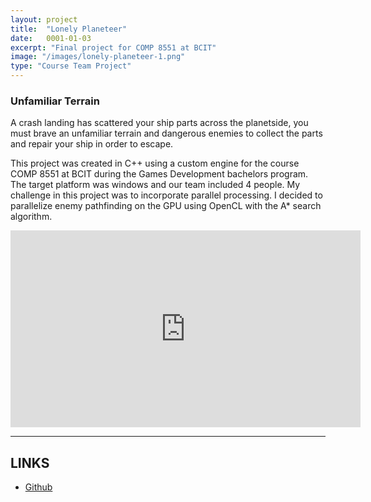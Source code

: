 ```yaml
---
layout: project
title:  "Lonely Planeteer"
date:   0001-01-03
excerpt: "Final project for COMP 8551 at BCIT"
image: "/images/lonely-planeteer-1.png"
type: "Course Team Project"
---
```


### Unfamiliar Terrain
<div class="box">
  <p>
    A crash landing has scattered your ship parts across the planetside, you must brave an unfamiliar terrain and dangerous enemies to collect the parts and repair your ship in order to escape.
  </p>

  <p>
    This project was created in C++ using a custom engine for the course COMP 8551 at BCIT during the Games Development bachelors program. The target platform was windows and our team included 4 people. My challenge in this project was to incorporate parallel processing. I decided to parallelize enemy pathfinding on the GPU using OpenCL with the A* search algorithm.
  </p>
</div>

<div class="videoWrapper">
  <iframe width="560" height="315" src="https://www.youtube.com/embed/WGvubLKPvcg" title="YouTube video player" frameborder="0" allow="accelerometer; autoplay; clipboard-write; encrypted-media; gyroscope; picture-in-picture" allowfullscreen></iframe>
</div>

<hr/>

<h2>LINKS</h2>

<ul class="actions fit">
  <li><a href="https://github.com/rdieno/lonelyplaneteer" target="_blank" class="button fit icon fa-github largefont">Github</a></li> 
</ul>

